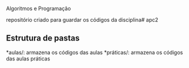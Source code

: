 Algoritmos e Programação 

repositório criado para guardar os códigos da disciplina# apc2

## Estrutura de pastas 

*aulas/: armazena os códigos das aulas
*práticas/: armazena os códigos das aulas práticas 
